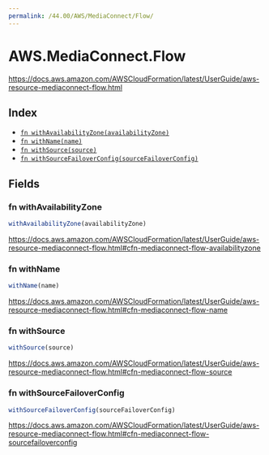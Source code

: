 ```yaml
---
permalink: /44.00/AWS/MediaConnect/Flow/
---
```


# AWS.MediaConnect.Flow

https://docs.aws.amazon.com/AWSCloudFormation/latest/UserGuide/aws-resource-mediaconnect-flow.html

## Index

* [`fn withAvailabilityZone(availabilityZone)`](#fn-withavailabilityzone)
* [`fn withName(name)`](#fn-withname)
* [`fn withSource(source)`](#fn-withsource)
* [`fn withSourceFailoverConfig(sourceFailoverConfig)`](#fn-withsourcefailoverconfig)

## Fields

### fn withAvailabilityZone

```ts
withAvailabilityZone(availabilityZone)
```

https://docs.aws.amazon.com/AWSCloudFormation/latest/UserGuide/aws-resource-mediaconnect-flow.html#cfn-mediaconnect-flow-availabilityzone

### fn withName

```ts
withName(name)
```

https://docs.aws.amazon.com/AWSCloudFormation/latest/UserGuide/aws-resource-mediaconnect-flow.html#cfn-mediaconnect-flow-name

### fn withSource

```ts
withSource(source)
```

https://docs.aws.amazon.com/AWSCloudFormation/latest/UserGuide/aws-resource-mediaconnect-flow.html#cfn-mediaconnect-flow-source

### fn withSourceFailoverConfig

```ts
withSourceFailoverConfig(sourceFailoverConfig)
```

https://docs.aws.amazon.com/AWSCloudFormation/latest/UserGuide/aws-resource-mediaconnect-flow.html#cfn-mediaconnect-flow-sourcefailoverconfig